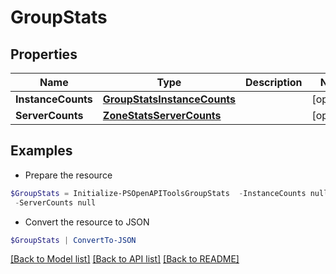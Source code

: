 # GroupStats
## Properties

Name | Type | Description | Notes
------------ | ------------- | ------------- | -------------
**InstanceCounts** | [**GroupStatsInstanceCounts**](GroupStatsInstanceCounts.md) |  | [optional] 
**ServerCounts** | [**ZoneStatsServerCounts**](ZoneStatsServerCounts.md) |  | [optional] 

## Examples

- Prepare the resource
```powershell
$GroupStats = Initialize-PSOpenAPIToolsGroupStats  -InstanceCounts null `
 -ServerCounts null
```

- Convert the resource to JSON
```powershell
$GroupStats | ConvertTo-JSON
```

[[Back to Model list]](../README.md#documentation-for-models) [[Back to API list]](../README.md#documentation-for-api-endpoints) [[Back to README]](../README.md)

